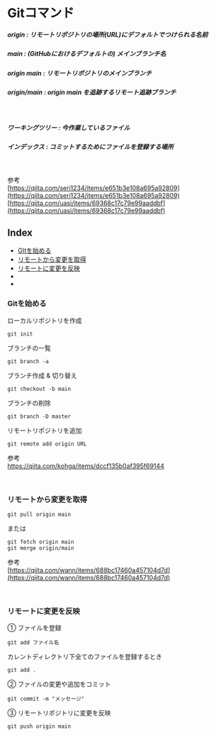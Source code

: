 # Gitコマンド 
##### origin : リモートリポジトリの場所(URL)にデフォルトでつけられる名前
##### main : (GitHubにおけるデフォルトの) メインブランチ名
##### origin main : リモートリポジトリのメインブランチ
##### origin/main : origin main を追跡するリモート追跡ブランチ

</br>

##### ワーキングツリー : 今作業しているファイル
##### インデックス : コミットするためにファイルを登録する場所

</br>

参考</br>
[https://qiita.com/seri1234/items/e651b3e108a695a92809](https://qiita.com/seri1234/items/e651b3e108a695a92809)<br/>
[https://qiita.com/uasi/items/69368c17c79e99aaddbf](https://qiita.com/uasi/items/69368c17c79e99aaddbf)
## Index
* [GItを始める](#GItを始める)
* [リモートから変更を取得](#リモートから変更を取得)
* [リモートに変更を反映](#リモートに変更を反映)
* [](#)
* [](#)

### Gitを始める
ローカルリポジトリを作成
```
git init
```
ブランチの一覧
```
git branch -a
```
ブランチ作成 & 切り替え
```
git checkout -b main
```
ブランチの削除
```
git branch -D master
```
リモートリポジトリを追加
```
git remote add origin URL
```
参考</br>
https://qiita.com/kohga/items/dccf135b0af395f69144

</br>

### リモートから変更を取得
```
git pull origin main
```
または
```
git fetch origin main
git merge origin/main
```
参考</br>
[https://qiita.com/wann/items/688bc17460a457104d7d](https://qiita.com/wann/items/688bc17460a457104d7d)

</br>

### リモートに変更を反映
① ファイルを登録
```
git add ファイル名
```
カレントディレクトリ下全てのファイルを登録するとき
```
git add .
```
② ファイルの変更や追加をコミット
```
git commit -m "メッセージ"
```
③ リモートリポジトリに変更を反映
```
git push origin main
```